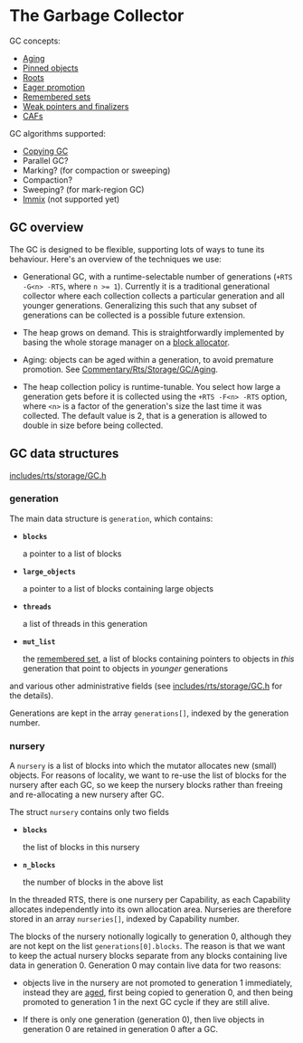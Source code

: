 # The Garbage Collector


GC concepts:

- [Aging](commentary/rts/storage/gc/aging)
- [Pinned objects](commentary/rts/storage/gc/pinned)
- [Roots](commentary/rts/storage/gc/roots)
- [Eager promotion](commentary/rts/storage/gc/eager-promotion)
- [Remembered sets](commentary/rts/storage/gc/remembered-sets)
- [Weak pointers and finalizers](commentary/rts/storage/gc/weak)
- [CAFs](commentary/rts/storage/gc/CAFs)


GC algorithms supported:

- [Copying GC](commentary/rts/storage/gc/copying)
- Parallel GC?
- Marking? (for compaction or sweeping)
- Compaction?
- Sweeping? (for mark-region GC)
- [Immix](commentary/rts/storage/gc/immix) (not supported yet)

## GC overview


The GC is designed to be flexible, supporting lots of ways to tune its behaviour.  Here's an overview of the techniques we use:

- Generational GC, with a runtime-selectable number of generations (`+RTS -G<n> -RTS`, where `n >= 1`).  Currently it is a
  traditional generational collector where each collection collects a particular generation and all younger generations.
  Generalizing this such that any subset of generations can be collected is a possible future extension.

- The heap grows on demand.  This is straightforwardly implemented by basing the whole storage manager on a [block allocator](commentary/rts/storage/block-alloc).

- Aging: objects can be aged within a generation, to avoid premature promotion.  See [Commentary/Rts/Storage/GC/Aging](commentary/rts/storage/gc/aging).

- The heap collection policy is runtime-tunable.  You select how large a generation gets before it is collected using the `+RTS -F<n> -RTS` option, where `<n>` is a factor of the generation's size the last time it was collected.  The default value is 2, that is a generation is allowed to double in size before being collected.

## GC data structures

[includes/rts/storage/GC.h](https://gitlab.haskell.org/ghc/ghc/tree/master/ghc/includes/rts/storage/GC.h)

### generation


The main data structure is `generation`, which contains:

- **`blocks`**

  a pointer to a list of blocks

- **`large_objects`**

  a pointer to a list of blocks containing large objects

- **`threads`**

  a list of threads in this generation

- **`mut_list`**

  the [remembered set](commentary/rts/storage/gc/remembered-sets), a list of blocks containing pointers to objects in *this* generation that point to objects in *younger* generations


and various other administrative fields (see [includes/rts/storage/GC.h](https://gitlab.haskell.org/ghc/ghc/tree/master/ghc/includes/rts/storage/GC.h) for the details).


Generations are kept in the array `generations[]`, indexed by the generation number.

### nursery


A `nursery` is a list of blocks into which the mutator allocates new (small) objects.  For reasons of locality, we want to re-use the list of blocks for the nursery after each GC, so we keep the nursery blocks rather than freeing and re-allocating a new nursery after GC.


The struct `nursery` contains only two fields

- **`blocks`**

  the list of blocks in this nursery

- **`n_blocks`**

  the number of blocks in the above list


In the threaded RTS, there is one nursery per Capability, as each Capability allocates independently into its own allocation area.  Nurseries are therefore stored in an array `nurseries[]`, indexed by Capability number.


The blocks of the nursery notionally logically to generation 0, although they are not kept on the list `generations[0].blocks`.  The reason is that we want to keep the actual nursery blocks separate from any blocks containing live data in generation 0.  Generation 0 may contain live data for two reasons:

- objects live in the nursery are not promoted to generation 1 immediately, instead they are [aged](commentary/rts/storage/gc/aging), first being copied to generation 0, and then being promoted to generation 1 in the next GC cycle if they are still alive.

- If there is only one generation (generation 0), then live objects in generation 0 are retained in generation 0 after a GC.
